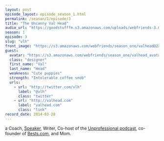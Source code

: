 ```yaml
---
layout: post
episode_layout: episode_season_1.html
permalink: /season/1/episode/3
title: "The Uncanny Val Head"
audio_url: "https://goodstufffm.s3.amazonaws.com/uploads/webfriends-3.mp3"
season: 1
episode: 3
slug: "vlh"
front_image: "https://s3.amazonaws.com/webfriends/season_one/valhead@2X.png"
guest:
  avatar: "https://s3.amazonaws.com/webfriends/season_one/valhead_avatar.jpg"
  class: "designer"
  first_name: "Val"
  last_name: "Head"
  weakness: "Cute puppies"
  strength: "Intolerable coffee snob"
  urls:
    - url: "http://twitter.com/vlh"
      label: "@vlh"
      class: "twitter"
    - url: "http://valhead.com"
      label: "valhead.com"
      class: "link"
record_date: 2014-03-28
---
```

a Coach, [Speaker](http://ohheyjaimee.tumblr.com/about#confs), Writer, Co-host of the [Unprofessional podcast](http://unprofesh.com/), co-founder of [Bests.com](http://www.bests.com), and Mom.
